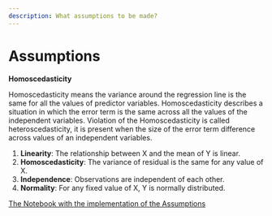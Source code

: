 ```yaml
---
description: What assumptions to be made?
---
```


# Assumptions

**Homoscedasticity**

Homoscedasticity means the variance around the regression line is the same for all the values of predictor variables. Homoscedasticity describes a situation in which the error term is the same across all the values of the independent variables. Violation of the Homoscedasticity  is called heteroscedasticity, it is present when the size of the error term difference across values of an independent variables.

1. **Linearity**: The relationship between X and the mean of Y is linear.
2. **Homoscedasticity**: The variance of residual is the same for any value of X.
3. **Independence**: Observations are independent of each other.
4. **Normality**: For any fixed value of X, Y is normally distributed.





[The Notebook with the implementation of the Assumptions](https://colab.research.google.com/drive/1-TLYC_YdscL1CVMPJGxwEzY0tgw7BeqQ?usp=sharing)










